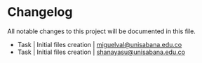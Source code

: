 # Changelog ##
All notable changes to this project will be documented in this file.

* Task | Initial files creation | miguelval@unisabana.edu.co
* Task | Initial files creation | shanayasu@unisabana.edu.co